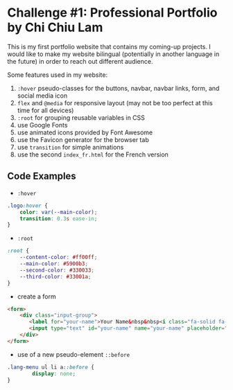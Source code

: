 # Challenge #1: Professional Portfolio by Chi Chiu Lam
This is my first portfolio website that contains my coming-up projects. I would like to make my website bilingual (potentially in another language in the future) in order to reach out different audience.

Some features used in my website:

1.  `:hover` pseudo-classes for the buttons, navbar, navbar links, form, and social media icon
2.  `flex` and `@media` for responsive layout (may not be too perfect at this time for all devices)
3.  `:root` for grouping reusable variables in CSS
4.   use Google Fonts
5.   use animated icons provided by Font Awesome
6.   use the Favicon generator for the browser tab
7.   use `transition` for simple animations
8. use the second `index_fr.html` for the French version

## Code Examples

* `:hover`
```css
.logo:hover {
    color: var(--main-color);
    transition: 0.3s ease-in;
}
```

* `:root`
```css
:root {
    --content-color: #ff00ff;
    --main-color: #5900b3;
    --second-color: #330033;
    --third-color: #33001a;
}
```

* create a form
```html
<form>
    <div class="input-group">
       <label for="your-name">Your Name&nbsp&nbsp<i class="fa-solid fa-user"></i></label>
       <input type="text" id="your-name" name="your-name" placeholder="Full Name" required>
    </div>
</form>                  
```
* use of a new pseudo-element `::before`
```css
.lang-menu ul li a::before {
        display: none;
}
```
